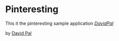 # Pinteresting

This it the pinteresting sample application
[*DavidPal*](http://davidspal.com)

by [David Pal](davidpal.com)
